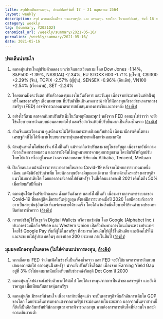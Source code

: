 ```yaml
---
title: สรุปประเด็นการลงทุน, ก่อนสัปดาห์วันที่ 17 - 21 พฤษภาคม 2564
layout: weekly
description: สรุป ความเคลื่อนไหว ทางเศรษฐกิจ และ การลงทุน รอบโลก ในรอบสัปดาห์, วันที่ 16 พฤษภาคม 2564
category: weekly
tag: [summary, Y2021Q2]
canonical_url: /weekly/summary/2021-05-16/
permalink: /weekly/summary/2021-05-16/
date: 2021-05-16
---
```


### ประเด็นน่าสนใจ

1. ตลาดหุ้นส่วนใหญ่ปรับตัวลดลง ยกเว้นจีนและเวียดนาม โดย Dow Jones -1.14%, S&P500 -1.39%, NASDAQ -2.34%, EU STOXX 600 -1.71% (ยุโรป), CSI300 +2.29% (จีน), TOPIX -2.57% (ญี่ปุ่น), SENSEX -0.96% (อินเดีย), VN100 +2.54% (เวียดนาม), SET -2.24%

2. โดยตลาดฝั่งตะวันตก ปรับตัวลดลงรุนแรงในวันอังคาร และวันพุธ เนื่องจากประกาศเงินเฟ้อฝั่งผู้บริโภคของสหรัฐฯ เดือนเมษายน ที่ปรับตัวขึ้นเกินคาดการณ์ ทำให้นักลงทุนกังวลว่าธนาคารกลางสหรัฐฯ (FED) อาจพิจารณาลดมาตรการสนับสนุนทางการเงินและการคลัง ([อ้างอิง](https://www.bbc.com/news/business-57070373))

3. อย่างไรก็ตาม ตลาดกลับมาปรับตัวเพิ่มในวันพฤหัสและศุกร์ หลังจาก FED ออกมาให้ข่าวว่า จะยังใช้นโยบายการเงินแบบผ่อนคลายต่อไป และเชื่อว่าเงินเฟ้อที่ปรับขึ้นมากเป็นเรื่องชั่วคราว ([อ้างอิง](https://www.cnbc.com/2021/05/12/inflation-spooks-stocks-and-raises-fear-the-fed-is-wrong-that-the-price-spike-is-temporary.html))

4. ส่วนจีนและเวียดนาม ดูเหมือนจะไม่ได้รับผลกระทบเชิงลบกับข่าวนี้ เนื่องมามีการเติบโตทางเศรษฐกิจที่ไม่ได้พึ่งพานโยบายการกระตุ้นของประเทศฝั่งตะวันตกมากนัก

5. ด้านหุ้นเทคโนโลยีของจีน ยังไม่ฟื้นตัว แม้ราคาถือว่าปรับลงมาอยู่ในระดับถูก เนื่องจากยังมีความกังวลเรื่องการสอบสวน และการบังคับใช้กฎหมายการควบคุมการผูกขาด โดยมีบริษัทที่ถูกปรับโทษไปแล้ว หรืออยู่ในระหว่างตรวจสอบหลายบริษัท เช่น Alibaba, Tencent, Meituan

6. ฝั่งเวียดนาม แม้จะมีข่าวการระบาดรอบใหม่ของ Covid-19 หลังจากไม่พบการระบาดมาหนึ่งเดือน แต่ดัชนียังปรับตัวเพิ่ม โดยนักลงทุนยังคงมีมุมมองเชิงบวก ทั้งทางด้านโครงสร้างเศรษฐกิจ แนวโน้มการเติบโต โดยยอดการส่งออกไปยังสหรัฐฯ ในสี่เดือนแรกของปี 2021 เติบโตถึง 50% เมื่อเทียบกับปีที่แล้ว

7. ตลาดหุ้นไต้หวันปรับตัวลงแรง ตั้งแต่วันอังคาร และยังไม่ฟื้นตัว เนื่องมาจากการแพร่ระบาดของ Covid-19 ที่ยอดผู้ติดเชื้อรายวันพุ่งสูงสุด ตั้งแต่มีการระบาดเมื่อปี 2020 โดยมีความกังวลว่าอาจเป็นสายพันธุ์อินเดีย ที่แพร่กระขายได้รวดเร็ว โดยไต้หวันเริ่มมีนโยบายให้ร้านค้าบางประเภทปิดทำการชั่วคราว ([อ้างอิง](https://asia.nikkei.com/Spotlight/Coronavirus/Taiwan-raises-COVID-restrictions-after-surge-in-cases))

8. การแย่งชิงผู้ใช้ในธุรกิจ Digital Wallets ทวีความเข้มข้น โดย Google (Alphabet Inc.) ประกาศร่วมมือกับ Wise และ Western Union เปิดตัวช่องทางการโอนเงินระหว่างประเทศโดยใช้ Google Pay เริ่มที่ผู้ใช้ในสหรัฐฯ ที่สามารถโอนเงินให้ผู้ใช้ในอินเดีย และสิงคโปร์ได้ และจะขยายไปสู่ประเทศอื่นๆ อย่างน้อย 200 ประเทศ ภายในสิ้นปี ([อ้างอิง](https://www.reuters.com/technology/google-pay-launches-international-money-transfers-with-wise-western-union-2021-05-11/))



### มุมมองนักลงทุนในตลาด (ไม่ใช่คำแนะนำการลงทุน, [อ้างอิง](https://www.finnomena.com/finnomena-ic/may2021-herd-immunity/))

1. หากเชื่อตาม FED ว่าเงินเฟ้อในช่วงนี้เป็นเรื่องชั่วคราว และ FED จะยังใช้มาตรการการเงินแบบผ่อนคลายต่อไป ตลาดหุ้นฝั่งสหรัฐฯ น่าจะยังปรับตัวขึ้นได้ต่อ เนื่องจาก Earning Yield Gap อยู่ที่ 3% ยังไม่แคบมากนักเมื่อเทียบกับข่วงหลังวิกฤติ Dot Com ปี 2000

2. ตลาดหุ้นยุโรปน่าจะยังปรับตัวบวกได้ต่อไป โดยได้แรงหนุนจากการฟื้นตัวของเศรษฐกิจ และยังมีราคาถูก เมื่อเทียบกับตลาดหุ้นสหรัฐฯ

3. ตลาดหุ้นจีน มีราคาที่น่าสนใจ เนื่องจากท้ายที่สุดแล้ว จะเป็นเศรษฐกิจที่ผลักดันการเติบโต GDP ของโลก โดยประเด็นการแทรกแซงจากภาครัฐน่าจะผ่อนคลายในระยะยาว นอกจากนั้นตราสารหนี้ก็ยังก็เป็นอีกสินทรัพย์ที่นักลงทุนสามารถพิจารณาลงทุน หากต้องการการเติบโตที่น่าสนใจ และมีความผันผวนต่ำ
